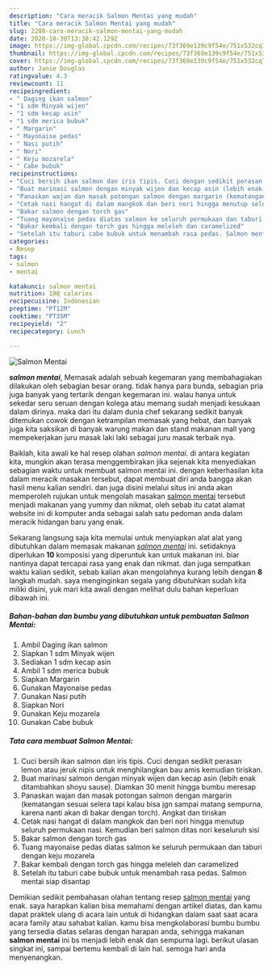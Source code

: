 ```yaml
---
description: "Cara meracik Salmon Mentai yang mudah"
title: "Cara meracik Salmon Mentai yang mudah"
slug: 2208-cara-meracik-salmon-mentai-yang-mudah
date: 2020-10-30T13:30:42.129Z
image: https://img-global.cpcdn.com/recipes/73f369e139c9f54e/751x532cq70/salmon-mentai-foto-resep-utama.jpg
thumbnail: https://img-global.cpcdn.com/recipes/73f369e139c9f54e/751x532cq70/salmon-mentai-foto-resep-utama.jpg
cover: https://img-global.cpcdn.com/recipes/73f369e139c9f54e/751x532cq70/salmon-mentai-foto-resep-utama.jpg
author: Janie Douglas
ratingvalue: 4.3
reviewcount: 11
recipeingredient:
- " Daging ikan salmon"
- "1 sdm Minyak wijen"
- "1 sdm kecap asin"
- "1 sdm merica bubuk"
- " Margarin"
- " Mayonaise pedas"
- " Nasi putih"
- " Nori"
- " Keju mozarela"
- " Cabe bubuk"
recipeinstructions:
- "Cuci bersih ikan salmon dan iris tipis. Cuci dengan sedikit perasan lemon atau jeruk nipis untuk menghilangkan bau amis kemudian tiriskan."
- "Buat marinasi salmon dengan minyak wijen dan kecap asin (lebih enak ditambahkan shoyu sause). Diamkan 30 menit hingga bumbu meresap"
- "Panaskan wajan dan masak potongan salmon dengan margarin (kematangan sesuai selera tapi kalau bisa jgn sampai matang sempurna, karena nanti akan di bakar dengan torch). Angkat dan tiriskan"
- "Cetak nasi hangat di dalam mangkok dan beri nori hingga menutup seluruh permukaan nasi. Kemudian beri salmon ditas nori keseluruh sisi"
- "Bakar salmon dengan torch gas"
- "Tuang mayonaise pedas diatas salmon ke seluruh permukaan dan taburi dengan keju mozarela"
- "Bakar kembali dengan torch gas hingga meleleh dan caramelized"
- "Setelah itu taburi cabe bubuk untuk menambah rasa pedas. Salmon mentai siap disantap"
categories:
- Resep
tags:
- salmon
- mentai

katakunci: salmon mentai 
nutrition: 198 calories
recipecuisine: Indonesian
preptime: "PT12M"
cooktime: "PT35M"
recipeyield: "2"
recipecategory: Lunch

---
```



![Salmon Mentai](https://img-global.cpcdn.com/recipes/73f369e139c9f54e/751x532cq70/salmon-mentai-foto-resep-utama.jpg)

<b><i>salmon mentai</i></b>, Memasak adalah sebuah kegemaran yang membahagiakan dilakukan oleh sebagian besar orang. tidak hanya para bunda, sebagian pria juga banyak yang tertarik dengan kegemaran ini. walau hanya untuk sekedar seru seruan dengan kolega atau memang sudah menjadi kesukaan dalam dirinya. maka dari itu dalam dunia chef sekarang sedikit banyak ditemukan cowok dengan ketrampilan memasak yang hebat, dan banyak juga kita saksikan di banyak warung makan dan stand makanan mall yang mempekerjakan juru masak laki laki sebagai juru masak terbaik nya.

Baiklah, kita awali ke hal resep olahan <i>salmon mentai</i>. di antara kegiatan kita, mungkin akan terasa menggembirakan jika sejenak kita menyediakan sebagian waktu untuk membuat salmon mentai ini. dengan keberhasilan kita dalam meracik masakan tersebut, dapat membuat diri anda bangga akan hasil menu kalian sendiri. dan juga disini melalui situs ini anda akan memperoleh rujukan untuk mengolah masakan <u>salmon mentai</u> tersebut menjadi makanan yang yummy dan nikmat, oleh sebab itu catat alamat website ini di komputer anda sebagai salah satu pedoman anda dalam meracik hidangan baru yang enak.




Sekarang langsung saja kita memulai untuk menyiapkan alat alat yang dibutuhkan dalam memasak makanan <u><i>salmon mentai</i></u> ini. setidaknya diperlukan <b>10</b> komposisi yang diperuntuk kan untuk makanan ini. biar nantinya dapat tercapai rasa yang enak dan nikmat. dan juga sempatkan waktu kalian sedikit, sebab kalian akan mengolahnya kurang lebih dengan <b>8</b> langkah mudah. saya menginginkan segala yang dibutuhkan sudah kita miliki disini, yuk mari kita awali dengan melihat dulu bahan keperluan dibawah ini.

<!--inarticleads1-->

##### Bahan-bahan dan bumbu yang dibutuhkan untuk pembuatan Salmon Mentai:

1. Ambil  Daging ikan salmon
1. Siapkan 1 sdm Minyak wijen
1. Sediakan 1 sdm kecap asin
1. Ambil 1 sdm merica bubuk
1. Siapkan  Margarin
1. Gunakan  Mayonaise pedas
1. Gunakan  Nasi putih
1. Siapkan  Nori
1. Gunakan  Keju mozarela
1. Gunakan  Cabe bubuk




<!--inarticleads2-->

##### Tata cara membuat Salmon Mentai:

1. Cuci bersih ikan salmon dan iris tipis. Cuci dengan sedikit perasan lemon atau jeruk nipis untuk menghilangkan bau amis kemudian tiriskan.
1. Buat marinasi salmon dengan minyak wijen dan kecap asin (lebih enak ditambahkan shoyu sause). Diamkan 30 menit hingga bumbu meresap
1. Panaskan wajan dan masak potongan salmon dengan margarin (kematangan sesuai selera tapi kalau bisa jgn sampai matang sempurna, karena nanti akan di bakar dengan torch). Angkat dan tiriskan
1. Cetak nasi hangat di dalam mangkok dan beri nori hingga menutup seluruh permukaan nasi. Kemudian beri salmon ditas nori keseluruh sisi
1. Bakar salmon dengan torch gas
1. Tuang mayonaise pedas diatas salmon ke seluruh permukaan dan taburi dengan keju mozarela
1. Bakar kembali dengan torch gas hingga meleleh dan caramelized
1. Setelah itu taburi cabe bubuk untuk menambah rasa pedas. Salmon mentai siap disantap




Demikian sedikit pembahasan olahan tentang resep <u>salmon mentai</u> yang enak. saya harapkan kalian bisa memahami dengan artikel diatas, dan kamu dapat praktek ulang di acara lain untuk di hidangkan dalam saat saat acara acara family atau sahabat kalian. kamu bisa mengkolaborasi bumbu bumbu yang tersedia diatas selaras dengan harapan anda, sehingga makanan <b>salmon mentai</b> ini bs menjadi lebih enak dan sempurna lagi. berikut ulasan singkat ini, sampai bertemu kembali di lain hal. semoga hari anda menyenangkan.
